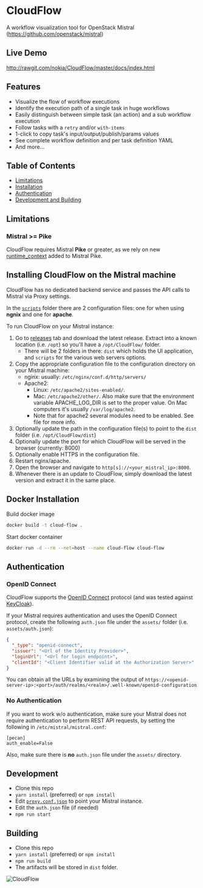 # CloudFlow
A workflow visualization tool for OpenStack Mistral (https://github.com/openstack/mistral)

## Live Demo
http://rawgit.com/nokia/CloudFlow/master/docs/index.html

## Features
* Visualize the flow of workflow executions
* Identify the execution path of a single task in huge workflows
* Easily distinguish between simple task (an action) and a sub workflow
  execution
* Follow tasks with a `retry` and/or `with-items`
* 1-click to copy task's input/output/publish/params values
* See complete workflow definition and per task definition YAML
* And more...

## Table of Contents
* [Limitations](#limitations)
* [Installation](#installing-cloudflow-on-the-mistral-machine)
* [Authentication](#authentication)
* [Development and Building](#development)

## Limitations

### Mistral >= Pike
CloudFlow requires Mistral **Pike** or greater, as we rely on
new [runtime_context](https://docs.openstack.org/developer/mistral/developer/webapi/v2.html#tasks)
added to Mistral Pike.

    
## Installing CloudFlow on the Mistral machine
CloudFlow has no dedicated backend service and passes the API calls to Mistral
via Proxy settings.

In the [`scripts`](scripts/) folder there are 2 configuration files: one for
when using **ngnix** and one for **apache**.

To run CloudFlow on your Mistral instance:
1. Go to [releases](https://github.com/nokia/CloudFlow/releases) tab and
   download the latest release. Extract into a known location (i.e. `/opt`) so
   you'll have a `/opt/CloudFlow/` folder.
   * There will be 2 folders in there: `dist` which holds the UI application,
     and `scripts` for the various web servers options.
2. Copy the appropriate configuration file to the configuration directory on
   your Mistral machine:
   * nginx: usually: `/etc/nginx/conf.d/http/servers/`
   * Apache2:
      * Linux: `/etc/apache2/sites-enabled/`.
      * Mac: `/etc/apache2/other/`. Also make sure that the environment
        variable APACHE_LOG_DIR is set to the proper value. On Mac computers
        it's usually `/var/log/apache2`.
      * Note that for apache2 several modules need to be enabled. See
           file for more info.
3. Optionally update the path in the configuration file(s) to point to the
  `dist` folder (i.e. `/opt/CloudFlow/dist`)
4. Optionally update the port for which CloudFlow will be served in the browser
  (currently: 8000)
5. Optionally enable HTTPS in the configuration file.
6. Restart nginx/apache.
7. Open the browser and navigate to `http[s]://<your_mistral_ip>:8000`.
8. Whenever there is an update to CloudFlow, simply download the latest version
  and extract it in the same place.

## Docker Installation

Build docker image

```bash
docker build -t cloud-flow .
```

Start docker container

```bash
docker run -d --rm --net=host --name cloud-flow cloud-flow
```

## Authentication
### OpenID Connect
CloudFlow supports the [OpenID Connect](http://openid.net/connect/) protocol
(and was tested against [KeyCloak](http://www.keycloak.org/)).

If your Mistral requires authentication and uses the OpenID Connect protocol,
create the following `auth.json` file under the `assets/` folder (i.e. `assets/auth.json`):

```json
{
  "_type": "openid-connect",
  "issuer": "<Url of the Identity Provider>",
  "loginUrl": "<Url for login endpoint>",
  "clientId": "<Client Identifier valid at the Authorization Server>"
}
```

You can obtain all the URLs by examining the output of `https://<openid-server-ip>:<port>/auth/realms/<realm>/.well-known/openid-configuration`

### No Authentication 
If you want to work w/o authentication, make sure your Mistral does not require authentication to perform REST API
requests, by setting the following in `/etc/mistral/mistral.conf`:

```
[pecan]
auth_enable=False
```

Also, make sure there is **no** `auth.json` file under the `assets/` directory.

## Development
* Clone this repo
* `yarn install` (preferred) or `npm install`
* Edit [`proxy.conf.json`](proxy.conf.json) to point your Mistral instance.
* Edit the `auth.json` file (if needed)
* `npm run start`

## Building
* Clone this repo
* `yarn install` (preferred) or `npm install`
* `npm run build`
* The artifacts will be stored in `dist` folder.


![CloudFlow](docs/main.png "CloudFlow in action")